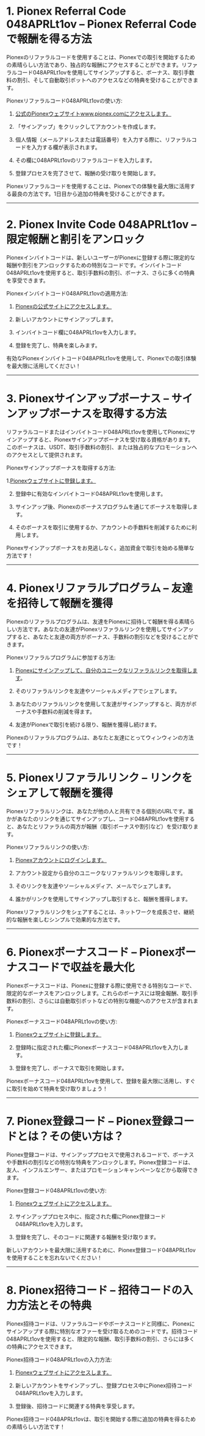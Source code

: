 <h1>1. Pionex Referral Code 048APRLt1ov – Pionex Referral Codeで報酬を得る方法</h1>

Pionexのリファラルコードを使用することは、Pionexでの取引を開始するための素晴らしい方法であり、独占的な報酬にアクセスすることができます。リファラルコード048APRLt1ovを使用してサインアップすると、ボーナス、取引手数料の割引、そして自動取引ボットへのアクセスなどの特典を受けることができます。

Pionexリファラルコード048APRLt1ovの使い方:

1.	<a href="https://www.pionex.com/signUp?r=048APRLt1ov">公式のPionexウェブサイトwww.pionex.comにアクセスします。</a>

2.	「サインアップ」をクリックしてアカウントを作成します。

3.	個人情報（メールアドレスまたは電話番号）を入力する際に、リファラルコードを入力する欄が表示されます。

4.	その欄に048APRLt1ovのリファラルコードを入力します。

5.	登録プロセスを完了させて、報酬の受け取りを開始します。

Pionexリファラルコードを使用することは、Pionexでの体験を最大限に活用する最良の方法です。1日目から追加の特典を受けることができます。
________________________________________
<h1>2. Pionex Invite Code 048APRLt1ov – 限定報酬と割引をアンロック</h1>

Pionexインバイトコードは、新しいユーザーがPionexに登録する際に限定的な報酬や割引をアンロックするための特別なコードです。インバイトコード048APRLt1ovを使用すると、取引手数料の割引、ボーナス、さらに多くの特典を享受できます。

Pionexインバイトコード048APRLt1ovの適用方法:

1.	<a href="https://www.pionex.com/signUp?r=048APRLt1ov">Pionexの公式サイトにアクセスします。</a>

2.	新しいアカウントにサインアップします。

3.	インバイトコード欄に048APRLt1ovを入力します。

4.	登録を完了し、特典を楽しみます。

有効なPionexインバイトコード048APRLt1ovを使用して、Pionexでの取引体験を最大限に活用してください！
________________________________________
<h1>3. Pionexサインアップボーナス – サインアップボーナスを取得する方法</h1>

リファラルコードまたはインバイトコード048APRLt1ovを使用してPionexにサインアップすると、Pionexサインアップボーナスを受け取る資格があります。このボーナスは、USDT、取引手数料の割引、または独占的なプロモーションへのアクセスとして提供されます。

Pionexサインアップボーナスを取得する方法:

1.<a href="https://www.pionex.com/signUp?r=048APRLt1ov">Pionexウェブサイトに登録します。</a>

2.	登録中に有効なインバイトコード048APRLt1ovを使用します。

3.	サインアップ後、Pionexのボーナスプログラムを通じてボーナスを取得します。

4.	そのボーナスを取引に使用するか、アカウントの手数料を削減するために利用します。

Pionexサインアップボーナスをお見逃しなく。追加資金で取引を始める簡単な方法です！
________________________________________
<h1>4. Pionexリファラルプログラム – 友達を招待して報酬を獲得</h1>

Pionexのリファラルプログラムは、友達をPionexに招待して報酬を得る素晴らしい方法です。あなたの友達がPionexリファラルリンクを使用してサインアップすると、あなたと友達の両方がボーナス、手数料の割引などを受けることができます。

Pionexリファラルプログラムに参加する方法:

1.	<a href="https://www.pionex.com/signUp?r=048APRLt1ov">Pionexにサインアップして、自分のユニークなリファラルリンクを取得します</a>。

2.	そのリファラルリンクを友達やソーシャルメディアでシェアします。

3.	あなたのリファラルリンクを使用して友達がサインアップすると、両方がボーナスや手数料の削減を得ます。

4.	友達がPionexで取引を続ける限り、報酬を獲得し続けます。

Pionexのリファラルプログラムは、あなたと友達にとってウィンウィンの方法です！
________________________________________
<h1>5. Pionexリファラルリンク – リンクをシェアして報酬を獲得</h1>

Pionexリファラルリンクは、あなたが他の人と共有できる個別のURLです。誰かがあなたのリンクを通じてサインアップし、コード048APRLt1ovを使用すると、あなたとリファラルの両方が報酬（取引ボーナスや割引など）を受け取ります。

Pionexリファラルリンクの使い方:

1.	<a href="https://www.pionex.com/signUp?r=048APRLt1ov">Pionexアカウントにログインします。</a>

2.	アカウント設定から自分のユニークなリファラルリンクを取得します。

3.	そのリンクを友達やソーシャルメディア、メールでシェアします。

4.	誰かがリンクを使用してサインアップし取引すると、報酬を獲得します。

Pionexリファラルリンクをシェアすることは、ネットワークを成長させ、継続的な報酬を楽しむシンプルで効果的な方法です。
________________________________________
<h1>6. Pionexボーナスコード – Pionexボーナスコードで収益を最大化</h1>

Pionexボーナスコードは、Pionexに登録する際に使用できる特別なコードで、限定的なボーナスをアンロックします。これらのボーナスには現金報酬、取引手数料の割引、さらには自動取引ボットなどの特別な機能へのアクセスが含まれます。

Pionexボーナスコード048APRLt1ovの使い方:

1.	<a href="https://www.pionex.com/signUp?r=048APRLt1ov">Pionexウェブサイトに登録します。</a>

2.	登録時に指定された欄にPionexボーナスコード048APRLt1ovを入力します。

3.	登録を完了し、ボーナスで取引を開始します。

Pionexボーナスコード048APRLt1ovを使用して、登録を最大限に活用し、すぐに取引を始めて特典を受け取りましょう！
________________________________________
<h1>7. Pionex登録コード – Pionex登録コードとは？その使い方は？</h1>

Pionex登録コードは、サインアッププロセスで使用されるコードで、ボーナスや手数料の割引などの特別な特典をアンロックします。Pionex登録コードは、友人、インフルエンサー、またはプロモーションキャンペーンなどから取得できます。

Pionex登録コード048APRLt1ovの使い方:

1.	<a href="https://www.pionex.com/signUp?r=048APRLt1ov">Pionexウェブサイトにアクセスします。</a>

2.	サインアッププロセス中に、指定された欄にPionex登録コード048APRLt1ovを入力します。

3.	登録を完了し、そのコードに関連する報酬を受け取ります。

新しいアカウントを最大限に活用するために、Pionex登録コード048APRLt1ovを使用することを忘れないでください！
________________________________________
<h1>8. Pionex招待コード – 招待コードの入力方法とその特典</h1>

Pionex招待コードは、リファラルコードやボーナスコードと同様に、Pionexにサインアップする際に特別なオファーを受け取るためのコードです。招待コード048APRLt1ovを使用すると、限定的な報酬、取引手数料の割引、さらには多くの特典にアクセスできます。

Pionex招待コード048APRLt1ovの入力方法:

1.	<a href="https://www.pionex.com/signUp?r=048APRLt1ov">Pionexウェブサイトにアクセスします。</a>

2.	新しいアカウントをサインアップし、登録プロセス中にPionex招待コード048APRLt1ovを入力します。

3.	登録後、招待コードに関連する特典を享受します。

Pionex招待コード048APRLt1ovは、取引を開始する際に追加の特典を得るための素晴らしい方法です！


